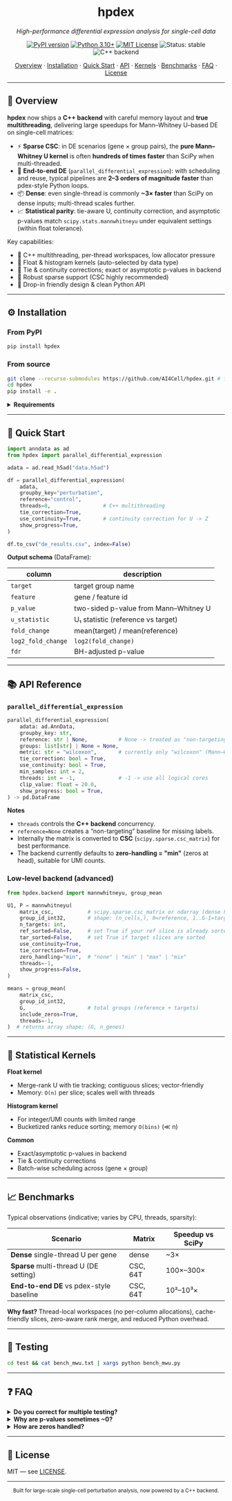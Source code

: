 <div align="center">

<h1>hpdex</h1>

<p><em>High-performance differential expression analysis for single-cell data</em></p>

<p>
  <a href="https://pypi.org/project/hpdex/"><img src="https://img.shields.io/pypi/v/hpdex.svg?color=blue" alt="PyPI version" /></a>
  <a href="https://www.python.org/downloads/"><img src="https://img.shields.io/badge/python-3.10%2B-blue.svg" alt="Python 3.10+" /></a>
  <a href="LICENSE"><img src="https://img.shields.io/badge/license-MIT-green.svg" alt="MIT License" /></a>
  <img src="https://img.shields.io/badge/status-stable-brightgreen" alt="Status: stable" />
  <img src="https://img.shields.io/badge/backend-C%2B%2B%20%2B%20multithreaded-1f6feb" alt="C++ backend" />
</p>

<p>
  <a href="#-overview">Overview</a> ·
  <a href="#-installation">Installation</a> ·
  <a href="#-quick-start">Quick Start</a> ·
  <a href="#-api-reference">API</a> ·
  <a href="#-statistical-kernels">Kernels</a> ·
  <a href="#-benchmarks">Benchmarks</a> ·
  <a href="#-faq">FAQ</a> ·
  <a href="#-license">License</a>
</p>

</div>

---

## 🔎 Overview

**hpdex** now ships a **C++ backend** with careful memory layout and **true multithreading**, delivering large speedups for Mann–Whitney U–based DE on single-cell matrices:

* ⚡ **Sparse CSC**: in DE scenarios (gene × group pairs), the **pure Mann–Whitney U kernel** is often **hundreds of times faster** than SciPy when multi-threaded.
* 🧩 **End-to-end DE** (`parallel_differential_expression`): with scheduling and reuse, typical pipelines are **2–3 orders of magnitude faster** than pdex-style Python loops.
* 📦 **Dense**: even single-thread is commonly **\~3× faster** than SciPy on dense inputs; multi-thread scales further.
* 📈 **Statistical parity**: tie-aware U, continuity correction, and asymptotic p-values match `scipy.stats.mannwhitneyu` under equivalent settings (within float tolerance).

Key capabilities:

* 🧵 C++ multithreading, per-thread workspaces, low allocator pressure
* 🧮 Float & histogram kernels (auto-selected by data type)
* 🧠 Tie & continuity corrections; exact or asymptotic p-values in backend
* 🧱 Robust sparse support (CSC highly recommended)
* 🧰 Drop-in friendly design & clean Python API

---

## ⚙️ Installation

### From PyPI

```bash
pip install hpdex
```

### From source

```bash
git clone --recurse-submodules https://github.com/AI4Cell/hpdex.git # for highway submodule
cd hpdex
pip install -e .
```

<details>
<summary><strong>Requirements</strong></summary>

* Python ≥ 3.10
* <code>numpy</code>, <code>scipy</code>, <code>pandas</code>, <code>anndata</code>, <code>tqdm</code>
* Building from source requires a C++17 compiler; OpenMP recommended for threading

</details>

---

## 🚀 Quick Start

```python
import anndata as ad
from hpdex import parallel_differential_expression

adata = ad.read_h5ad("data.h5ad")

df = parallel_differential_expression(
    adata,
    groupby_key="perturbation",
    reference="control",
    threads=8,                 # C++ multithreading
    tie_correction=True,
    use_continuity=True,       # continuity correction for U -> Z
    show_progress=True,
)

df.to_csv("de_results.csv", index=False)
```

**Output schema** (DataFrame):

| column             | description                           |
| ------------------ | ------------------------------------- |
| `target`           | target group name                     |
| `feature`          | gene / feature id                     |
| `p_value`          | two-sided p-value from Mann–Whitney U |
| `u_statistic`      | U₁ statistic (reference vs target)    |
| `fold_change`      | mean(target) / mean(reference)        |
| `log2_fold_change` | `log2(fold_change)`                   |
| `fdr`              | BH-adjusted p-value                   |

---

## 📚 API Reference

### `parallel_differential_expression`

```python
parallel_differential_expression(
    adata: ad.AnnData,
    groupby_key: str,
    reference: str | None,          # None -> treated as "non-targeting" baseline
    groups: list[str] | None = None,
    metric: str = "wilcoxon",       # currently only "wilcoxon" (Mann–Whitney U)
    tie_correction: bool = True,
    use_continuity: bool = True,
    min_samples: int = 2,
    threads: int = -1,              # -1 -> use all logical cores
    clip_value: float = 20.0,
    show_progress: bool = True,
) -> pd.DataFrame
```

**Notes**

* `threads` controls the **C++ backend** concurrency.
* `reference=None` creates a “non-targeting” baseline for missing labels.
* Internally the matrix is converted to **CSC** (`scipy.sparse.csc_matrix`) for best performance.
* The backend currently defaults to **zero-handling = "min"** (zeros at head), suitable for UMI counts.

### Low-level backend (advanced)

```python
from hpdex.backend import mannwhitneyu, group_mean

U1, P = mannwhitneyu(
    matrix_csc,           # scipy.sparse.csc_matrix or ndarray (dense handled internally)
    group_id_int32,       # shape: (n_cells,), 0=reference, 1..G-1=targets, -1=ignored
    n_targets: int,
    ref_sorted=False,     # set True if your ref slice is already sorted
    tar_sorted=False,     # set True if target slices are sorted
    use_continuity=True,
    tie_correction=True,
    zero_handling="min",  # "none" | "min" | "max" | "mix"
    threads=-1,
    show_progress=False,
)

means = group_mean(
    matrix_csc,
    group_id_int32,
    G,                    # total groups (reference + targets)
    include_zeros=True,
    threads=-1,
)  # returns array shape: (G, n_genes)
```

---

## 🧪 Statistical Kernels

**Float kernel**

* Merge-rank U with tie tracking; contiguous slices; vector-friendly
* Memory: `O(n)` per slice; scales well with threads

**Histogram kernel**

* For integer/UMI counts with limited range
* Bucketized ranks reduce sorting; memory `O(bins)` (≪ n)

**Common**

* Exact/asymptotic p-values in backend
* Tie & continuity corrections
* Batch-wise scheduling across (gene × group)

---

## 📈 Benchmarks

Typical observations (indicative; varies by CPU, threads, sparsity):

| Scenario                                 | Matrix   | Speedup vs SciPy |
| ---------------------------------------- | -------- | ---------------- |
| **Dense** single-thread U per gene       | dense    | \~3×             |
| **Sparse** multi-thread U (DE setting)   | CSC, 64T | 100×–300×        |
| **End-to-end DE** vs pdex-style baseline | CSC, 64T | 10²–10³×         |

**Why fast?** Thread-local workspaces (no per-column allocations), cache-friendly slices, zero-aware rank merge, and reduced Python overhead.

---

## 🧷 Testing

```bash
cd test && cat bench_mwu.txt | xargs python bench_mwu.py
```

---

## ❓ FAQ

<details>
<summary><strong>Do you correct for multiple testing?</strong></summary>
Yes. The output <code>fdr</code> applies Benjamini–Hochberg (BH).
</details>

<details>
<summary><strong>Why are p-values sometimes ~0?</strong></summary>
Very large samples and strong effects can underflow in float. This is expected; prefer <code>fdr</code> for decisions.
</details>

<details>
<summary><strong>How are zeros handled?</strong></summary>
Backend supports <code>"none"</code>, <code>"min"</code>, <code>"max"</code>, <code>"mix"</code>. The high-level API currently uses <code>"min"</code> by default, which is suitable for UMI counts.
</details>

---

## 📄 License

MIT — see [LICENSE](LICENSE).

---

<div align="center">
  <sub>Built for large-scale single-cell perturbation analysis, now powered by a C++ backend.</sub>
</div>